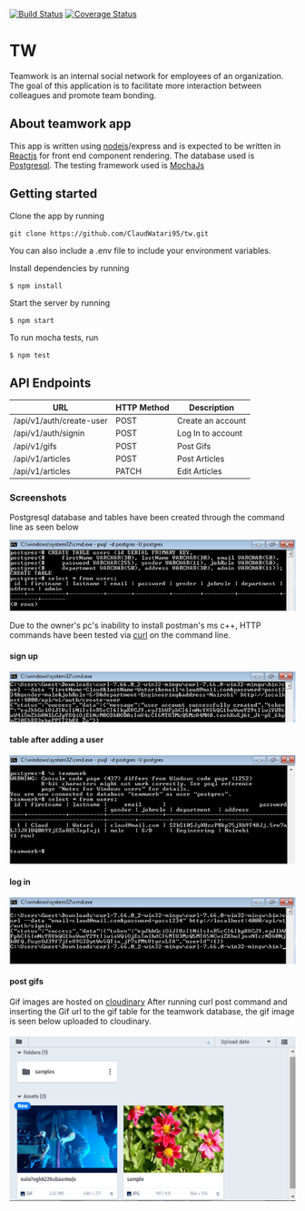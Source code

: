 [![Build Status](https://travis-ci.com/ClaudWatari95/tw.svg?token=DaepE415kiKy52GBGf6W&branch=develop)](https://travis-ci.com/ClaudWatari95/tw) [![Coverage Status](https://coveralls.io/repos/github/ClaudWatari95/tw/badge.svg?branch=develop)](https://coveralls.io/github/ClaudWatari95/tw?branch=develop)

# TW
Teamwork is an internal social network for employees of an organization. The goal of this application is to facilitate more interaction between colleagues and promote team bonding.

## About teamwork app
This app is written using <a href = 'https://nodejs.org'>nodejs</a>/express and is expected to be written in <a href = 'https://reactjs.org
'>Reactjs</a> for front end component rendering. The database used is <a href = 'https://www.postgresql.org'>Postgresql</a>.
The testing framework used is <a href = 'https://mochajs.org'>MochaJs</a>

## Getting started
Clone the app by running 
```
git clone https://github.com/ClaudWatari95/tw.git
```
You can also include a .env file to include your environment variables.

Install dependencies by running
```
$ npm install
```

Start the server by running 
```
$ npm start
```
To run mocha tests, run 
```
$ npm test
```

## API Endpoints

| URL                    | HTTP Method | Description                 |
| -------------------------------- | ------- | --------------------------- |
| /api/v1/auth/create-user                   | POST    | Create an account           |
| /api/v1/auth/signin                   | POST    | Log In to account           |
| /api/v1/gifs                   | POST    | Post Gifs          |
| /api/v1/articles                   | POST    | Post Articles          |
| /api/v1/articles                   | PATCH    | Edit Articles          |


### Screenshots

Postgresql database and tables have been created through the command line as seen below

<img src = 'https://github.com/ClaudWatari95/tw/blob/develop/screenshots/psql-create-table.png' alt = 'create_psql_table'>

Due to the owner's pc's inability to install postman's ms c++, HTTP commands have been tested via <a href = 'https://curl.haxx.se'>curl</a> on the command line.

#### sign up
<img src = 'https://github.com/ClaudWatari95/tw/blob/develop/screenshots/curl-signup.png' alt = 'sign_up_screenshot'>

#### table after adding a user

<img src = 'https://github.com/ClaudWatari95/tw/blob/develop/screenshots/psql-users-table.png' alt = 'users_table_with_row'>

#### log in
<img src = 'https://github.com/ClaudWatari95/tw/blob/develop/screenshots/curl-login.png' alt = 'login_screenshot'>

#### post gifs

Gif images are hosted on <a href = 'https://cloudinary.com'>cloudinary</a>
After running curl post command and inserting the Gif url to the gif table for the teamwork database, the gif image is seen below uploaded to cloudinary.

<img src = 'https://github.com/ClaudWatari95/tw/blob/develop/screenshots/cloudinaryGif.png' alt = 'cloudinary_gif_thumbnail'>
